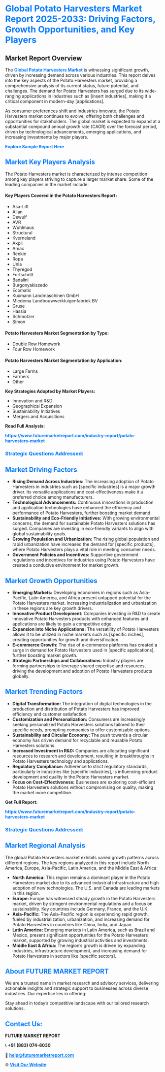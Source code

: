 <h1 style="color: #007BFF;">Global Potato Harvesters Market Report 2025-2033: Driving Factors, Growth Opportunities, and Key Players</h1>

<section id="overview">
<h2>Market Report Overview</h2>
<p>The <a href="https://www.futuremarketreport.com/industry-report/potato-harvesters-market" style="color: #007BFF; text-decoration: none;"><strong>Global Potato Harvesters Market</strong></a> is witnessing significant growth, driven by increasing demand across various industries. This report delves into the key aspects of the Potato Harvesters market, providing a comprehensive analysis of its current status, future potential, and challenges. The demand for Potato Harvesters has surged due to its wide-ranging applications in industries such as [insert industries], making it a critical component in modern-day [applications].</p>
<p>As consumer preferences shift and industries innovate, the Potato Harvesters market continues to evolve, offering both challenges and opportunities for stakeholders. The global market is expected to expand at a substantial compound annual growth rate (CAGR) over the forecast period, driven by technological advancements, emerging applications, and increasing investments by major players.</p>
</section>

<section id="overview">
<p><a href="https://www.futuremarketreport.com/request-sample/reportId=101776" style="color: #007BFF; text-decoration: none;"><strong>Explore Sample Report Here</strong></a></p>
</section>

<section id="key-players">
<h2 style="color: #007BFF;">Market Key Players Analysis</h2>
<p>The Potato Harvesters market is characterized by intense competition among key players striving to capture a larger market share. Some of the leading companies in the market include:</p>
<h4>Key Players Covered in the Potato Harvesters Report:</h4>
<ul><li>Asa-Lift</li><li>Allan</li><li>Dewulf</li><li>AVR</li><li>Wuhlmaus</li><li>Structural</li><li>Kverneland</li><li>Akpil</li><li>Amac</li><li>Reekie</li><li>Ropa</li><li>Unia</li><li>Thyregod</li><li>Fortschritt</li><li>Badalini</li><li>Burgonyakiszedo</li><li>Ecomatic</li><li>Kuxmann Landmaschinen GmbH</li><li>Miedema Landbouwwerktuigenfabriek BV</li><li>Gruse</li><li>Hassia</li><li>Schmotzer</li><li>Simon</li></ul>
<h4>Potato Harvesters Market Segmentation by Type:</h4>
<ul><li>Double Row Homework</li><li>Four Row Homework</li></ul>

<h4>Potato Harvesters Market Segmentation by Application:</h4>
<ul><li>Large Farms</li><li>Farmers</li><li>Other</li></ul>
<p><strong>Key Strategies Adopted by Market Players:</strong></p>
<ul>
<li>Innovation and R&D</li>
<li>Geographical Expansion</li>
<li>Sustainability Initiatives</li>
<li>Mergers and Acquisitions</li>
</ul>
</section>

<section>
<p><strong>Read Full Analysis: </strong></p><a href="https://www.futuremarketreport.com/industry-report/potato-harvesters-market" style="color: #007BFF; text-decoration: none;"><strong>https://www.futuremarketreport.com/industry-report/potato-harvesters-market</strong></a>
<h3 style="color: #007BFF;">Strategic Questions Addressed:</h3>
</section>

<section id="driving-factors">
<h2 style="color: #007BFF;">Market Driving Factors</h2>
<ul>
<li><strong>Rising Demand Across Industries:</strong> The increasing adoption of Potato Harvesters in industries such as [specific industries] is a major growth driver. Its versatile applications and cost-effectiveness make it a preferred choice among manufacturers.</li>
<li><strong>Technological Advancements:</strong> Continuous innovations in production and application technologies have enhanced the efficiency and performance of Potato Harvesters, further boosting market demand.</li>
<li><strong>Sustainability and Eco-Friendly Initiatives:</strong> With growing environmental concerns, the demand for sustainable Potato Harvesters solutions has surged. Companies are investing in eco-friendly variants to align with global sustainability goals.</li>
<li><strong>Growing Population and Urbanization:</strong> The rising global population and rapid urbanization have increased the demand for [specific products], where Potato Harvesters plays a vital role in meeting consumer needs.</li>
<li><strong>Government Policies and Incentives:</strong> Supportive government regulations and incentives for industries using Potato Harvesters have created a conducive environment for market growth.</li>
</ul>
</section>

<section id="growth-opportunities">
<h2 style="color: #007BFF;">Market Growth Opportunities</h2>
<ul>
<li><strong>Emerging Markets:</strong> Developing economies in regions such as Asia-Pacific, Latin America, and Africa present untapped potential for the Potato Harvesters market. Increasing industrialization and urbanization in these regions are key growth drivers.</li>
<li><strong>Innovative Product Development:</strong> Companies investing in R&D to create innovative Potato Harvesters products with enhanced features and applications are likely to gain a competitive edge.</li>
<li><strong>Expansion into Niche Applications:</strong> The versatility of Potato Harvesters allows it to be utilized in niche markets such as [specific niches], creating opportunities for growth and diversification.</li>
<li><strong>E-commerce Growth:</strong> The rise of e-commerce platforms has created a surge in demand for Potato Harvesters used in [specific applications], further boosting market growth.</li>
<li><strong>Strategic Partnerships and Collaborations:</strong> Industry players are forming partnerships to leverage shared expertise and resources, driving the development and adoption of Potato Harvesters products globally.</li>
</ul>
</section>

<section id="trending-factors">
<h2 style="color: #007BFF;">Market Trending Factors</h2>
<ul>
<li><strong>Digital Transformation:</strong> The integration of digital technologies in the production and distribution of Potato Harvesters has improved efficiency and customer satisfaction.</li>
<li><strong>Customization and Personalization:</strong> Consumers are increasingly seeking personalized Potato Harvesters solutions tailored to their specific needs, prompting companies to offer customizable options.</li>
<li><strong>Sustainability and Circular Economy:</strong> The push towards a circular economy has driven demand for recyclable and reusable Potato Harvesters solutions.</li>
<li><strong>Increased Investment in R&D:</strong> Companies are allocating significant resources to research and development, resulting in breakthroughs in Potato Harvesters technology and applications.</li>
<li><strong>Regulatory Compliance:</strong> Adherence to strict regulatory standards, particularly in industries like [specific industries], is influencing product development and quality in the Potato Harvesters market.</li>
<li><strong>Focus on Cost-Effectiveness:</strong> Businesses are exploring cost-efficient Potato Harvesters solutions without compromising on quality, making the market more competitive.</li>
</ul>
</section>

<section>
<p><strong>Get Full Report: </strong></p><a href="https://www.futuremarketreport.com/industry-report/potato-harvesters-market" style="color: #007BFF; text-decoration: none;"><strong>https://www.futuremarketreport.com/industry-report/potato-harvesters-market</strong></a>
<h3 style="color: #007BFF;">Strategic Questions Addressed:</h3>
</section>


<section id="regional-analysis">
<h2 style="color: #007BFF;">Market Regional Analysis</h2>
<p>The global Potato Harvesters market exhibits varied growth patterns across different regions. The key regions analyzed in this report include North America, Europe, Asia-Pacific, Latin America, and the Middle East & Africa:</p>
<ul>
<li><strong>North America:</strong> This region remains a dominant player in the Potato Harvesters market due to its advanced industrial infrastructure and high adoption of new technologies. The U.S. and Canada are leading markets in this region.</li>
<li><strong>Europe:</strong> Europe has witnessed steady growth in the Potato Harvesters market, driven by stringent environmental regulations and a focus on sustainability. Key countries include Germany, France, and the U.K.</li>
<li><strong>Asia-Pacific:</strong> The Asia-Pacific region is experiencing rapid growth, fueled by industrialization, urbanization, and increasing demand for Potato Harvesters in countries like China, India, and Japan.</li>
<li><strong>Latin America:</strong> Emerging markets in Latin America, such as Brazil and Mexico, present significant opportunities for the Potato Harvesters market, supported by growing industrial activities and investments.</li>
<li><strong>Middle East & Africa:</strong> The region’s growth is driven by expanding industries, infrastructure development, and increasing demand for Potato Harvesters in sectors like [specific sectors].</li>
</ul>
</section>

<footer>
<h2 style="color: #007BFF;">About FUTURE MARKET REPORT</h2>
<p>We are a trusted name in market research and advisory services, delivering actionable insights and strategic support to businesses across diverse industries. Our expertise lies in offering:</p>

<p>Stay ahead in today’s competitive landscape with our tailored research solutions.</p>

<h2 style="color: #007BFF;">Contact Us:</h2>
<p><strong>FUTURE MARKET REPORT</strong></p>
<p>📞 <strong>+91 (883) 074-8030</strong></p>
<p>📧 <strong><a href="mailto:help@futuremarketreport.com" style="color: #007BFF;">help@futuremarketreport.com</a></strong></p>
<p>🌐 <strong><a href="https://www.futuremarketreport.com/" style="color: #007BFF;">Visit Our Website</a></strong></p>
</footer>